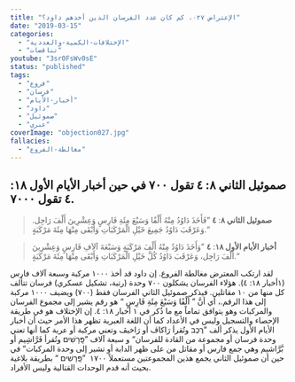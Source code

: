 ```yaml
---
title: "الإعتراض ٠٢٧، كم كان عدد الفرسان الذين أخذهم داود؟"
date: "2019-03-15"
categories:
  - "الإختلافات-الكمية-والعددية"
  - "تناقضات"
youtube: "3sr0FsWv0sE"
status: "published"
tags:
  - "فروع"
  - "فرسان"
  - "أخبار-الأيام"
  - "داود"
  - "صموئيل"
  - "عبري"
coverImage: "objection027.jpg"
fallacies:
  - "مغالطة-الفروع"
---
```


## **صموئيل الثاني ٨: ٤ تقول ٧٠٠ في حين أخبار الأيام الأول ١٨: ٤ تقول ٧٠٠٠.**

> **صموئيل الثاني ٨**: **٤** ”فَأَخَذَ دَاوُدُ مِنْهُ أَلْفًا وَسَبْعَ مِئَةِ فَارِسٍ وَعِشْرِينَ أَلْفَ رَاجِل. وَعَرْقَبَ دَاوُدُ جَمِيعَ خَيْلِ الْمَرْكَبَاتِ وَأَبْقَى مِنْهَا مِئَةَ مَرْكَبَةٍ.“

> **أخبار الأيام الأول ١٨**: **٤** ”وَأَخَذَ دَاوُدُ مِنْهُ أَلْفَ مَرْكَبَةٍ وَسَبْعَةَ آلاَفِ فَارِسٍ وَعِشْرِينَ أَلْفَ رَاجِل، وَعَرْقَبَ دَاوُدُ كُلَّ خَيْلِ الْمَرْكَبَاتِ وَأَبْقَى مِنْهَا مِئَةَ مَرْكَبَةٍ.“

لقد ارتكب المعترض مغالطة الفروع. إن داود قد أخذ ١٠٠٠ مركبة وسبعة آلاف فارس (١أخبار ١٨: ٤). هؤلاء الفرسان يشكلون ٧٠٠ وحدة (رتبة، تشكيل عسكري) فرسان تتألف كل منها من ١٠ مقاتلين. فيذكر صموئيل الثاني الفرسان فقط (٧٠٠) ويضيف ١٠٠٠ مركبة إلى هذا الرقم.، أي أنَّ ” أَلْفًا وَسَبْعَ مِئَةِ فَارِسٍ “ هو رقم يشير إلى مجموع الفرسان والمركبات وهو يتوافق تماماً مع ما ذُكر في ١ أخبار ١٨: ٤. إن الإختلاف هو في طريقة الإحصاء والتسجيل وليس في الأعداد كما أن اللغة العبرية تظهر هذا الأمر حيث أن أخبار الأيام الأول يذكر ألف ”רֶכֶב وتُقرأ رَاكاڤ أو رَاخيڤ وتعني مركبة أو عربة كما أنها تعني وحدة فرسان أو مجموعة من القادة للفرسان“ و سبعة آلاف ”פָּֽרָשִׁים وتُقرأ فَرَّاشِيم أو بَّرَّاشيم وهي جمع فارس أو مقاتل من على ظهر الدابة أو تشير إلى وحدة المركبات“ في حين أن صموئيل الثاني يجمع هذين المجموعتين مستعملاً ١٧٠٠  ”פָּֽרָשִׁים “ بطريقة بلاغية بحيث أنه قدم الوحدات القتالية وليس الأفراد.
